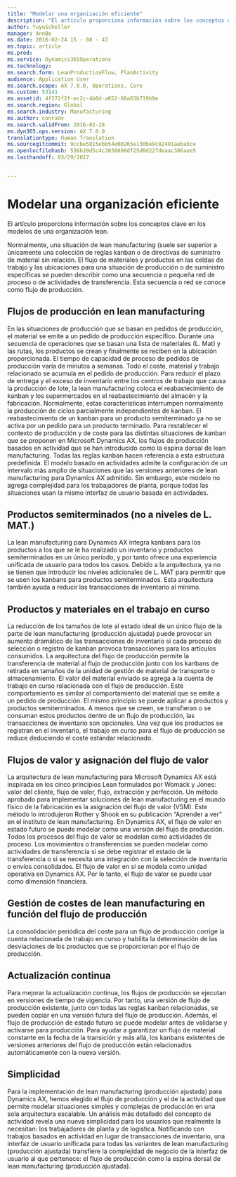 ```yaml
---
title: "Modelar una organización eficiente"
description: "El artículo proporciona información sobre los conceptos clave en los modelos de una organización lean."
author: YuyuScheller
manager: AnnBe
ms.date: 2016-02-24 15 - 08 - 43
ms.topic: article
ms.prod: 
ms.service: Dynamics365Operations
ms.technology: 
ms.search.form: LeanProductionFlow, PlanActivity
audience: Application User
ms.search.scope: AX 7.0.0, Operations, Core
ms.custom: 53141
ms.assetid: 4f272f2f-ec2c-4b0d-a652-00a63b719b9e
ms.search.region: Global
ms.search.industry: Manufacturing
ms.author: conradv
ms.search.validFrom: 2016-02-28
ms.dyn365.ops.version: AX 7.0.0
translationtype: Human Translation
ms.sourcegitcommit: 9ccbe5815ebb54e00265e130be9c82491aebabce
ms.openlocfilehash: 536b20d5c4c2030800df25d0d227deaac386aee5
ms.lasthandoff: 03/29/2017


---
```


# <a name="modeling-a-lean-organization"></a>Modelar una organización eficiente

El artículo proporciona información sobre los conceptos clave en los modelos de una organización lean. 

Normalmente, una situación de lean manufacturing (suele ser superior a únicamente una colección de reglas kanban o de directivas de suministro de material sin relación. El flujo de materiales y productos en las celdas de trabajo y las ubicaciones para una situación de producción o de suministro específicas se pueden describir como una secuencia o pequeña red de proceso o de actividades de transferencia. Esta secuencia o red se conoce como flujo de producción.

## <a name="production-flows-in-lean-manufacturing"></a>Flujos de producción en lean manufacturing
En las situaciones de producción que se basan en pedidos de producción, el material se emite a un pedido de producción específico. Durante una secuencia de operaciones que se basan una lista de materiales (L. Mat) y las rutas, los productos se crean y finalmente se reciben en la ubicación proporcionada. El tiempo de capacidad de proceso de pedidos de producción varía de minutos a semanas. Todo el coste, material y trabajo relacionado se acumula en el pedido de producción. Para reducir el plazo de entrega y el exceso de inventario entre los centros de trabajo que causa la producción de lote, la lean manufacturing coloca el reabastecimiento de kanban y los supermercados en el reabastecimiento del almacén y la fabricación. Normalmente, estas características interrumpen normalmente la producción de ciclos parcialmente independientes de kanban. El reabastecimiento de un kanban para un producto semiterminado ya no se activa por un pedido para un producto terminado. Para restablecer el contexto de producción y de coste para las distintas situaciones de kanban que se proponen en Microsoft Dynamics AX, los flujos de producción basados en actividad que se han introducido como la espina dorsal de lean manufacturing. Todas las reglas kanban hacen referencia a esta estructura predefinida. El modelo basado en actividades admite la configuración de un intervalo más amplio de situaciones que las versiones anteriores de lean manufacturing para Dynamics AX admitido. Sin embargo, este modelo no agrega complejidad para los trabajadores de planta, porque todas las situaciones usan la mismo interfaz de usuario basada en actividades.

## <a name="semifinished-products-nonbom-levels"></a>Productos semiterminados (no a niveles de L. MAT.)
La lean manufacturing para Dynamics AX integra kanbans para los productos a los que se le ha realizado un inventario y productos semiterminados en un único período, y por tanto ofrece una experiencia unificada de usuario para todos los casos. Debido a la arquitectura, ya no se tienen que introducir los niveles adicionales de L. MAT para permitir que se usen los kanbans para productos semiterminados. Esta arquitectura también ayuda a reducir las transacciones de inventario al mínimo.

## <a name="products-and-material-in-work-in-progress"></a>Productos y materiales en el trabajo en curso
La reducción de los tamaños de lote al estado ideal de un único flujo de la parte de lean manufacturing (producción ajustada) puede provocar un aumento dramático de las transacciones de inventario si cada proceso de selección o registro de kanban provoca transacciones para los artículos consumidos. La arquitectura del flujo de producción permite la transferencia de material al flujo de producción junto con los kanbans de retirada en tamaños de la unidad de gestión de material de transporte o almacenamiento. El valor del material enviado se agrega a la cuenta de trabajo en curso relacionada con el flujo de producción. Este comportamiento es similar al comportamiento del material que se emite a un pedido de producción. El mismo principio se puede aplicar a productos y productos semiterminados. A menos que se creen, se transfieran o se consuman estos productos dentro de un flujo de producción, las transacciones de inventario son opcionales. Una vez que los productos se registran en el inventario, el trabajo en curso para el flujo de producción se reduce deduciendo el coste estándar relacionado.

## <a name="value-streams-and-value-stream-mapping"></a>Flujos de valor y asignación del flujo de valor
La arquitectura de lean manufacturing para Microsoft Dynamics AX está inspirada en los cinco principios Lean formulados por Womack y Jones: valor del cliente, flujo de valor, flujo, extracción y perfección. Un método aprobado para implementar soluciones de lean manufacturing en el mundo físico de la fabricación es la asignación del flujo de valor (VSM). Este método lo introdujeron Rother y Shook en su publicación “Aprender a ver” en el instituto de lean manufacturing. En Dynamics AX, el flujo de valor en estado futuro se puede modelar como una versión del flujo de producción. Todos los procesos del flujo de valor se modelan como actividades de proceso. Los movimientos o transferencias se pueden modelar como actividades de transferencia si se debe registrar el estado de la transferencia o si se necesita una integración con la selección de inventario o envíos consolidados. El flujo de valor en sí se modela como unidad operativa en Dynamics AX. Por lo tanto, el flujo de valor se puede usar como dimensión financiera.

## <a name="costing-for-lean-manufacturing-based-on-the-production-flow"></a>Gestión de costes de lean manufacturing en función del flujo de producción
La consolidación periódica del coste para un flujo de producción corrige la cuenta relacionada de trabajo en curso y habilita la determinación de las desviaciones de los productos que se proporcionan por el flujo de producción.

## <a name="continuous-improvement"></a>Actualización continua
Para mejorar la actualización continua, los flujos de producción se ejecutan en versiones de tiempo de vigencia. Por tanto, una versión de flujo de producción existente, junto con todas las reglas kanban relacionadas, se pueden copiar en una versión futura del flujo de producción. Además, el flujo de producción de estado futuro se puede modelar antes de validarse y activarse para producción. Para ayudar a garantizar un flujo de material constante en la fecha de la transición y más allá, los kanbans existentes de versiones anteriores del flujo de producción están relacionados automáticamente con la nueva versión.

## <a name="simplicity"></a>Simplicidad
Para la implementación de lean manufacturing (producción ajustada) para Dynamics AX, hemos elegido el flujo de producción y el de la actividad que permite modelar situaciones simples y complejas de producción en una sola arquitectura escalable. Un análisis más detallado del concepto de actividad revela una nueva simplicidad para los usuarios que realmente la necesitan: los trabajadores de planta y de logística. Notificando con trabajos basados en actividad en lugar de transacciones de inventario, una interfaz de usuario unificada para todas las variantes de lean manufacturing (producción ajustada) transfiere la complejidad de negocio de la interfaz de usuario al que pertenece: el flujo de producción como la espina dorsal de lean manufacturing (producción ajustada).


